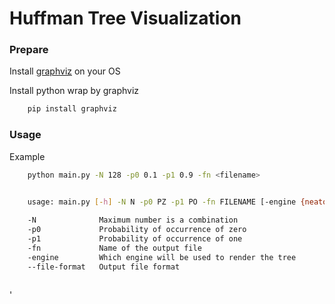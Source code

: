 # Huffman Tree Visualization

### Prepare

Install [graphviz](https://graphviz.org/download/) on your OS


Install python wrap by graphviz
```bash
    pip install graphviz
```

### Usage

Example
```bash
    python main.py -N 128 -p0 0.1 -p1 0.9 -fn <filename> 
```

```bash

    usage: main.py [-h] -N N -p0 PZ -p1 PO -fn FILENAME [-engine {neato,osage,patchwork,circo,twopi,fdp,sfdp,dot}]
    
    -N              Maximum number is a combination
    -p0             Probability of occurrence of zero
    -p1             Probability of occurrence of one
    -fn             Name of the output file
    -engine         Which engine will be used to render the tree    
    --file-format   Output file format
        
```
'